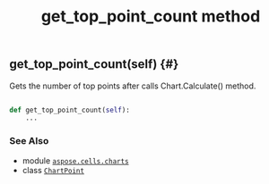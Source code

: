 ﻿---
title: get_top_point_count method
second_title: Aspose.Cells for Python via .NET API References
description: 
type: docs
weight: 80
url: /aspose.cells.charts/chartpoint/get_top_point_count/
is_root: false
---

## get_top_point_count(self) {#}

Gets the number of top points after calls Chart.Calculate() method.



```python

def get_top_point_count(self):
    ...
```





### See Also
* module [`aspose.cells.charts`](../../)
* class [`ChartPoint`](/cells/python-net/aspose.cells.charts/chartpoint)
